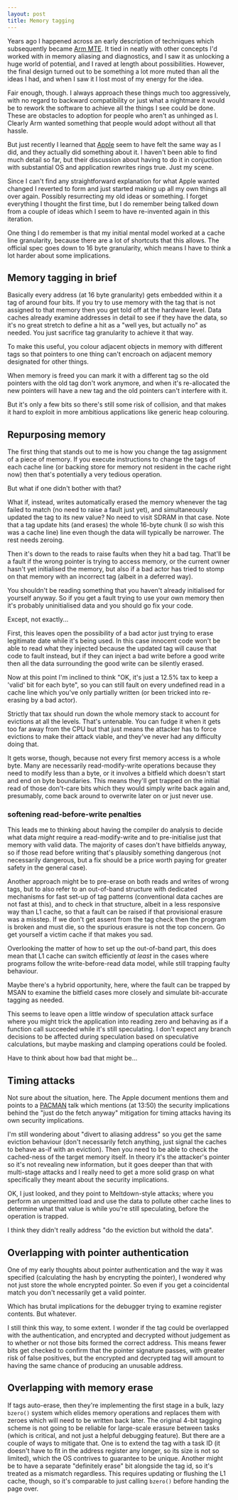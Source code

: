```yaml
---
layout: post
title: Memory tagging
---
```

Years ago I happened across an early description of techniques which
subsequently became [Arm MTE][].  It tied in neatly with other concepts
I'd worked with in memory aliasing and diagnostics, and I saw it as
unlocking a huge world of potential, and I raved at length about
possibilities.  However, the final design turned out to be something a
lot more muted than all the ideas I had, and when I saw it I lost most
of my energy for the idea.

Fair enough, though.  I always approach these things much too
aggressively, with no regard to backward compatibility or just what a
nightmare it would be to rework the software to achieve all the things I
see could be done.  These are obstacles to adoption for people who
aren't as unhinged as I.  Clearly Arm wanted something that people would
adopt without all that hassle.

But just recently I learned that [Apple][Apple MIE] seem to have felt
the same way as I did, and they actually did something about it.  I
haven't been able to find much detail so far, but their discussion about
having to do it in conjuction with substantial OS and application
rewrites rings true.  Just my scene.

Since I can't find any straightforward explanation for what Apple wanted
changed I reverted to form and just started making up all my own things
all over again.  Possibly resurrecting my old ideas or something.  I
forget everything I thought the first time, but I do remember being
talked down from a couple of ideas which I seem to have re-invented
again in this iteration.

One thing I do remember is that my initial mental model worked at a
cache line granularity, because there are a lot of shortcuts that this
allows.  The official spec goes down to 16 byte granularity, which means
I have to think a lot harder about some implications.

## Memory tagging in brief

Basically every address (at 16 byte granularity) gets embedded within it
a tag of around four bits.  If you try to use memory with the tag that
is not assigned to that memory then you get told off at the hardware
level.  Data caches already examine addresses in detail to see if they
have the data, so it's no great stretch to define a hit as a "well yes,
but actually no" as needed.  You just sacrifice tag granularity to
achieve it that way.

To make this useful, you colour adjacent objects in memory with
different tags so that pointers to one thing can't encroach on adjacent
memory designated for other things.

When memory is freed you can mark it with a different tag so the old
pointers with the old tag don't work anymore, and when it's re-allocated
the new pointers will have a new tag and the old pointers can't
interfere with it.

But it's only a few bits so there's still some risk of collision, and
that makes it hard to exploit in more ambitious applications like
generic heap colouring.

## Repurposing memory

The first thing that stands out to me is how you change the tag
assignment of a piece of memory.  If you execute instructions to change
the tags of each cache line (or backing store for memory not resident in
the cache right now) then that's potentially a very tedious operation.

But what if one didn't bother with that?

What if, instead, writes automatically erased the memory whenever the
tag failed to match (no need to raise a fault just yet), and
simultaneously updated the tag to its new value?  No need to visit SDRAM
in that case.  Note that a tag update hits (and erases) the whole
16-byte chunk (I _so_ wish this was a cache line) line even though the
data will typically be narrower.  The rest needs zeroing.

Then it's down to the reads to raise faults when they hit a bad tag.
That'll be a fault if the wrong pointer is trying to access memory, or
the current owner hasn't yet initialised the memory, but also if a bad
actor has tried to stomp on that memory with an incorrect tag (albeit in
a deferred way).

You shouldn't be reading something that you haven't already initialised
for yourself anyway.  So if you get a fault trying to use your own
memory then it's probably uninitialised data and you should go fix your
code.

Except, not exactly...

First, this leaves open the possibility of a bad actor just trying to
erase legitimate date while it's being used.  In this case innocent code
won't be able to read what they injected because the updated tag will
cause that code to fault instead, but if they can inject a bad write
before a good write then all the data surrounding the good write can be
silently erased.

Now at this point I'm inclined to think "OK, it's just a 12.5% tax to
keep a 'valid' bit for each byte", so you can still fault on every
undefined read in a cache line which you've only partially written (or
been tricked into re-erasing by a bad actor).

Strictly that tax should run down the whole memory stack to account for
evictions at all the levels.  That's untenable.  You can fudge it when
it gets too far away from the CPU but that just means the attacker has
to force evictions to make their attack viable, and they've never had
any difficulty doing that.

It gets worse, though, because not every first memory access is a whole
byte.  Many are necessarily read-modify-write operations because they
need to modify less than a byte, or it involves a bitfield which doesn't
start and end on byte boundaries.  This means they'll get trapped on the
initial read of those don't-care bits which they would simply write back
again and, presumably, come back around to overwrite later on or just
never use.

### softening read-before-write penalties

This leads me to thinking about having the compiler do analysis to
decide what data _might_ require a read-modify-write and to
pre-initialise just that memory with valid data.  The majority of cases
don't have bitfields anyway, so if those read before writing that's
plausibly something dangerous (not necessarily dangerous, but a fix should
be a price worth paying for greater safety in the general case).

Another approach might be to pre-erase on both reads and writes of wrong
tags, but to also refer to an out-of-band structure with dedicated
mechanisms for fast set-up of tag patterns (conventional data caches
are not fast at this), and to check in that structure, albeit in a less
responsive way than L1 cache, so that a fault can be raised if that
provisional erasure was a misstep.  If we don't get assent from the tag
check then the program is broken and must die, so the spurious erasure
is not the top concern.  Go get yourself a victim cache if that makes
you sad.

Overlooking the matter of how to set up the out-of-band part, this does
mean that L1 cache can switch efficiently _at least_ in the cases where
programs follow the write-before-read data model, while still trapping
faulty behaviour.

Maybe there's a hybrid opportunity, here, where the fault can be trapped
by MSAN to examine the bitfield cases more closely and simulate
bit-accurate tagging as needed.

This seems to leave open a little window of speculation attack surface
where you might trick the application into reading zero and behaving as
if a function call succeeded while it's still speculating.  I don't
expect any branch decisions to be affected during speculation based on
speculative calculations, but maybe masking and clamping operations
could be fooled.

Have to think about how bad that might be...

## Timing attacks

Not sure about the situation, here.  The Apple document mentions them
and points to a [PACMAN][] talk which mentions (at 13:50) the security
implications behind the "just do the fetch anyway" mitigation for timing
attacks having its own security implications.

I'm still wondering about "divert to aliasing address" so you get the
same eviction behaviour (don't necessarily fetch anything, just signal
the caches to behave as-if with an eviction).  Then you need to be able
to check the cached-ness of the target memory itself.  In theory it's
the attacker's pointer so it's not revealing new information, but it
goes deeper than that with multi-stage attacks and I really need to get
a more solid grasp on what specifically they meant about the security
implications.

OK, I just looked, and they point to Meltdown-style attacks; where you
perform an unpermitted load and use the data to pollute other cache
lines to determine what that value is while you're still speculating,
before the operation is trapped.

I think they didn't really address "do the eviction but withold the
data".

## Overlapping with pointer authentication

One of my early thoughts about pointer authentication and the way it
was specified (calculating the hash by encrypting the pointer), I
wondered why not just store the whole encrypted pointer.  So even if you
get a coincidental match you don't necessarily get a valid pointer.

Which has brutal implications for the debugger trying to examine register
contents.  But whatever.

I still think this way, to some extent.  I wonder if the tag could be
overlapped with the authentication, and encrypted and decrypted without
judgement as to whether or not those bits formed the correct address.
This means fewer bits get checked to confirm that the pointer signature
passes, with greater risk of false positives, but the encrypted and
decrypted tag will amount to having the same chance of producing an
unusable address.

## Overlapping with memory erase

If tags auto-erase, then they're implementing the first stage in a bulk,
lazy `bzero()` system which elides memory operations and replaces them
with zeroes which will need to be written back later.  The original
4-bit tagging scheme is not going to be reliable for large-scale erasure
between tasks (which is critical, and not just a helpful debugging
feature).  But there are a couple of ways to mitigate that.  One is to
extend the tag with a task ID (it doesn't have to fit in the address
register any longer, so its size is not so limited), which the OS
contrives to guarantee to be unique.  Another might be to have a
separate "definitely erase" bit alongside the tag id, so it's treated as
a mismatch regardless.  This requires updating or flushing the L1
cache, though, so it's comparable to just calling `bzero()` before
handing the page over.

[Arm MTE]: <https://developer.arm.com/documentation/108035/0100/How-does-MTE-work->
[Apple MIE]: <https://security.apple.com/blog/memory-integrity-enforcement/>
[PACMAN]: <https://pacmanattack.com/>
